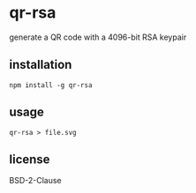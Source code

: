 # qr-rsa

generate a QR code with a 4096-bit RSA keypair 

## installation

    npm install -g qr-rsa

## usage

    qr-rsa > file.svg

## license

BSD-2-Clause
